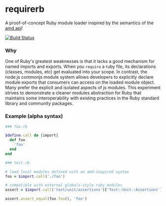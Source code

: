 requirerb
=========

A proof-of-concept Ruby module loader inspired by the semantics of
the [amd api](https://github.com/amdjs/amdjs-api/wiki/AMD)!

[![Build Status](https://travis-ci.org/lambdabaa/requirerb.png?branch=master)](https://travis-ci.org/lambdabaa/requirerb)

### Why

One of Ruby's greatest weaknesses is that it lacks a good mechanism
for named imports and exports. When you `require` a ruby file, its
declarations (classes, modules, etc) get evaluated into your scope.
In contrast, the node.js commonjs module system allows developers
to explicitly declare module exports that consumers can access on
the loaded module object. Many prefer the explicit and isolated aspects
of js modules. This experiment strives to demonstrate a cleaner modules
abstraction for Ruby that maintains some interoperability with existing
practices in the Ruby standard library and community packages.

### Example (alpha syntax)

```rb
### foo.rb

$define.call do |import|
  def foo
    'foo'
  end
end

### test.rb

# load local modules defined with an amd-inspired syntax
foo = $import.call('./foo')

# compatible with external globals-style ruby modules
assert = $import.call('test/unit/assertions')['Test::Unit::Assertions']

assert.assert_equal(foo.foo(), 'foo')
```
